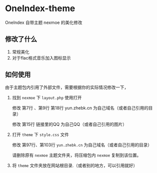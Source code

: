# OneIndex-theme
OneIndex 自带主题 nexmoe 的美化修改

## 修改了什么

1. 常规美化
2. 对于flac格式音乐加入图标显示

## 如何使用

由于主题包内引用了外部文件，需要根据你的实际情况修改一下，

1. 找到 `nexmoe` 下 `layout.php` 使用打开

    修改 第7行 、第9行 第18行 yun.zhebk.cn 为自己域名（或者自己引用的目录）

    修改 第15行 链接里的QQ 为自己QQ（或者自己引用的图片）
    
2. 打开 `theme` 下 `style.css` 文件

    修改 第97行、第103行 `yun.zhebk.cn` 为自己域名（或者自己引用的目录）

    请删除原有 `nexmoe` 主题文件夹，将压缩包内 `nexmoe` 复制到该位置。

3. 将 `theme` 文件夹放在网站根目录.（或者别的地方，可以引用就好）


